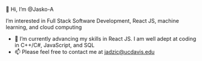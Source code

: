 👋 Hi, I’m @Jasko-A

  I’m interested in Full Stack Software Development, React JS, machine learning, and cloud computing
- 🌱 I’m currently advancing my skills in React JS. I am well adept at coding in C++/C#, JavaScript, and SQL
- 📫 Please feel free to contact me at jadzic@ucdavis.edu

<!---
Jasko-A/Jasko-A is a ✨ special ✨ repository because its `README.md` (this file) appears on your GitHub profile.
You can click the Preview link to take a look at your changes.
--->
